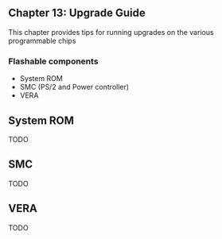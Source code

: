 ## Chapter 13: Upgrade Guide

This chapter provides tips for running upgrades on the various programmable chips

### Flashable components
* System ROM
* SMC (PS/2 and Power controller)
* VERA

## System ROM

TODO

## SMC

TODO

## VERA 

TODO
